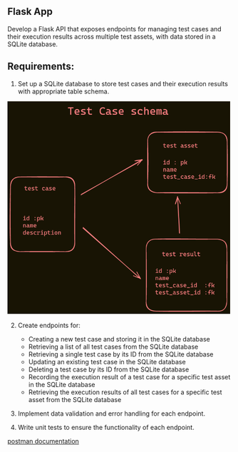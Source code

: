 ## Flask App
Develop a Flask API that exposes endpoints for managing test cases and their execution results
across multiple test assets, with data stored in a SQLite database.

## Requirements:
1. Set up a SQLite database to store test cases and their execution results with appropriate
table schema.

<img src="https://github.com/khttp/test_cases_api/blob/master/assets/testcasedbschema.png" alt="image" width="500" height="auto">

2. Create endpoints for:
   
    -  Creating a new test case and storing it in the SQLite database
    -  Retrieving a list of all test cases from the SQLite database
    -  Retrieving a single test case by its ID from the SQLite database
    -  Updating an existing test case in the SQLite database
    -  Deleting a test case by its ID from the SQLite database
    -  Recording the execution result of a test case for a specific test asset in the SQLite database
    -  Retrieving the execution results of all test cases for a specific test asset from the SQLite database
3. Implement data validation and error handling for each endpoint.
4. Write unit tests to ensure the functionality of each endpoint.


[postman documentation](https://documenter.getpostman.com/view/9645042/2sA2rFRzKX) 
